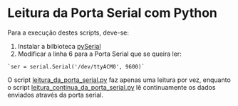 # Leitura da Porta Serial com Python

Para a execução destes scripts, deve-se:
  1. Instalar a bilbioteca [pySerial](http://pyserial.readthedocs.io/en/latest/pyserial.html)
  2. Modificar a linha 6 para a Porta Serial que se queira ler:
  
    `ser = serial.Serial('/dev/ttyACM0', 9600)`

O script [leitura_da_porta_serial.py](https://github.com/ArthurLCastro/Python/blob/master/Leitura%20da%20Porta%20Serial%20com%20Python/leitura_da_porta_serial.py) faz apenas uma leitura por vez, enquanto o script [leitura_continua_da_porta_serial.py](https://github.com/ArthurLCastro/Python/blob/master/Leitura%20da%20Porta%20Serial%20com%20Python/leitura_continua_da_porta_serial.py) lê continuamente os dados enviados através da porta serial.
